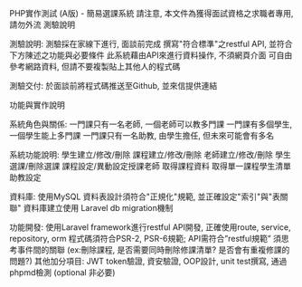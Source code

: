 PHP實作測試 (A版) - 簡易選課系統
請注意, 本文件為獲得面試資格之求職者專用, 請勿外流
測驗說明

測驗說明: 
測驗採在家線下進行, 面談前完成
撰寫"符合標準"之restful API, 並符合下方陳述之功能與必要條件
此系統藉由API來進行資料操作, 不須網頁介面
可自由參考網路資料, 但請不要複製貼上其他人的程式碼

測驗交付: 
於面談前將程式碼推送至Github, 並來信提供連結

功能與實作說明

系統角色與關係:
一門課只有一名老師, 一個老師可以教多門課
一門課有多個學生, 一個學生能上多門課
一門課只有一名助教, 由學生擔任, 但未來可能會有多名

系統功能說明:
學生建立/修改/刪除
課程建立/修改/刪除
老師建立/修改/刪除
學生選課/刪除選課
課程設定/異動設定授課老師
取得課程資料
取得單一課程學生清單
助教設定

資料庫:
使用MySQL
資料表設計須符合"正規化"規範, 並正確設定"索引"與"表關聯"
資料庫建立使用 Laravel db migration機制

功能開發:
使用Laravel framework進行restful API開發, 正確使用route, service, repository, orm
程式碼須符合PSR-2, PSR-6規範; API需符合”restful規範”
須思考事件間的關聯 (ex:刪除課程, 是否需要同時刪除修課清單? 是否會有重複修課的問題?)
其他加分項目: JWT token驗證, 資安驗證, OOP設計, unit test撰寫, 通過phpmd檢測   (optional 非必要)
